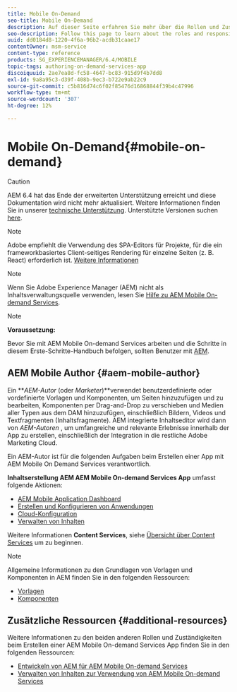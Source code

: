 ```yaml
---
title: Mobile On-Demand
seo-title: Mobile On-Demand
description: Auf dieser Seite erfahren Sie mehr über die Rollen und Zuständigkeiten AEM Autors mobiler On-Demand-Dienste.
seo-description: Follow this page to learn about the roles and responsibilities for AEM mobile On-Demand services author.
uuid: dd0184d8-1220-4f6a-96b2-acdb31caae17
contentOwner: msm-service
content-type: reference
products: SG_EXPERIENCEMANAGER/6.4/MOBILE
topic-tags: authoring-on-demand-services-app
discoiquuid: 2ae7ea8d-fc58-4647-bc83-915d9f4b7dd8
exl-id: 9a8a95c3-d39f-408b-9ec3-b722e9ab22c9
source-git-commit: c5b816d74c6f02f85476d16868844f39b4c47996
workflow-type: tm+mt
source-wordcount: '307'
ht-degree: 12%

---
```


# Mobile On-Demand{#mobile-on-demand}

>[!CAUTION]
>
>AEM 6.4 hat das Ende der erweiterten Unterstützung erreicht und diese Dokumentation wird nicht mehr aktualisiert. Weitere Informationen finden Sie in unserer [technische Unterstützung](https://helpx.adobe.com/de/support/programs/eol-matrix.html). Unterstützte Versionen suchen [here](https://experienceleague.adobe.com/docs/?lang=de).

>[!NOTE]
>
>Adobe empfiehlt die Verwendung des SPA-Editors für Projekte, für die ein frameworkbasiertes Client-seitiges Rendering für einzelne Seiten (z. B. React) erforderlich ist. [Weitere Informationen](/help/sites-developing/spa-overview.md)

>[!NOTE]
>
>Wenn Sie Adobe Experience Manager (AEM) nicht als Inhaltsverwaltungsquelle verwenden, lesen Sie [Hilfe zu AEM Mobile On-demand Services](https://helpx.adobe.com/digital-publishing-solution/topics.html).

>[!NOTE]
>
>**Voraussetzung:**
>
>Bevor Sie mit AEM Mobile On-demand Services arbeiten und die Schritte in diesem Erste-Schritte-Handbuch befolgen, sollten Benutzer mit [AEM](/help/sites-deploying/deploy.md).

## AEM Mobile Author {#aem-mobile-author}

Ein ***AEM-Autor* (oder *Marketer*)**verwendet benutzerdefinierte oder vordefinierte Vorlagen und Komponenten, um Seiten hinzuzufügen und zu bearbeiten, Komponenten per Drag-and-Drop zu verschieben und Medien aller Typen aus dem DAM hinzuzufügen, einschließlich Bildern, Videos und Textfragmenten (Inhaltsfragmente). AEM integrierte Inhaltseditor wird dann von *AEM-Autoren* , um umfangreiche und relevante Erlebnisse innerhalb der App zu erstellen, einschließlich der Integration in die restliche Adobe Marketing Cloud.

Ein AEM-Autor ist für die folgenden Aufgaben beim Erstellen einer App mit AEM Mobile On Demand Services verantwortlich.

**Inhaltserstellung AEM AEM Mobile On-demand Services App** umfasst folgende Aktionen:

* [AEM Mobile Application Dashboard](/help/mobile/mobile-apps-ondemand-application-dashboard.md)
* [Erstellen und Konfigurieren von Anwendungen](/help/mobile/mobile-apps-ondemand-application-create-configure-action.md)
* [Cloud-Konfiguration](/help/mobile/mobile-on-demand-associating-an-on-demand-app-to-cloud-configuration.md)
* [Verwalten von Inhalten](/help/mobile/mobile-apps-ondemand-manage-content-ondemand.md)

Weitere Informationen **Content Services**, siehe [Übersicht über Content Services](/help/mobile/develop-content-as-a-service.md) um zu beginnen.

>[!NOTE]
>
>Allgemeine Informationen zu den Grundlagen von Vorlagen und Komponenten in AEM finden Sie in den folgenden Ressourcen:
>
>* [Vorlagen](/help/sites-developing/templates.md)
>* [Komponenten](/help/sites-developing/components.md)
>


## Zusätzliche Ressourcen {#additional-resources}

Weitere Informationen zu den beiden anderen Rollen und Zuständigkeiten beim Erstellen einer AEM Mobile On-demand Services App finden Sie in den folgenden Ressourcen:

* [Entwickeln von AEM für AEM Mobile On-demand Services](/help/mobile/aem-mobile-on-demand.md)
* [Verwalten von Inhalten zur Verwendung von AEM Mobile On-demand Services](/help/mobile/aem-mobile.md)
